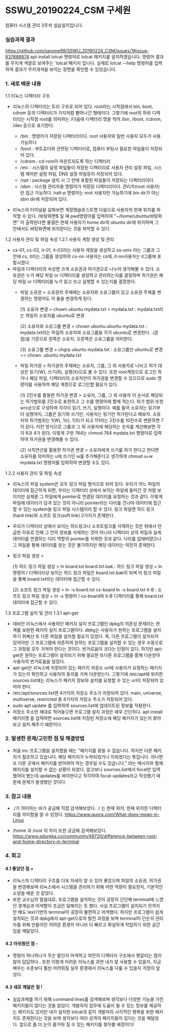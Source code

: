# SSWU_20190224_CSM 구세원 

컴퓨터 시스템 관리 3주차 실습일지입니다.  

### 실습과제 결과
https://github.com/sayone99/SSWU_20190224_CSM/issues/1#issue-837688874
apt install lolcat 명령어로 lolcat 패키지를 설치하였습니다. 
명령어 결과를 무지개 색깔로 보여주는 'lolcat'패키지 입니다. 실제로 lolcat --help 명령어를 입력하여 결과가 무지개색을 보이는 장면을 확인할 수 있었습니다.  

### 1. 새로 배운 내용

1.1 리눅스 디렉터리 구조 
- 리눅스의 디렉터리는 트리 구조로 되어 있다. root라는 시작점에서 bin, boot, cdrom 등의 디렉터리가 가지처럼 뻗어나간 형태이다. 그렇기에 root의 하위 디렉터리는 시작점 root를 의미하는 /다음에 디렉터리 명을 적어 /bin, /boot, /cdrom, /dev 등으로 표기한다.  
  - /bin : 명령어가 저장된 디렉터리이다. root 사용자와 일반 사용자 모두가 사용가능하다. 
  - /boot : 부트로더와 관련된 디렉터리로, 컴퓨터 부팅시 필요한 파일들이 저장되어 있다. 
  - /cdrom : cd-rom이 마운트되도록 하는 디렉터리
  - /etc : 시스템의 설정 파일들이 저장된 디렉터리로 사용자 관리 설정 파일, 시스템 제어판 설정 파일, DNS 설정 파일등이 저장되어 있다. 
  - /opt : package 설치 시 그 안에 포함된 파일들이 저장되는 디렉터리이다. 
  - /sbin : 시스템 관리자용 명령어가 저장된 디렉터리이다. 관리자(root 사용자)만 접근 가능하다. halt-p 명령어는 root 사용자만 가능하기에 bin dir가 아닌 sbin dir에 저장되어 있다. 

- 리눅스의 터미널을 살펴보면 계정명@호스트명 다음으로 사용자의 현재 위치를 파악할 수 있다. /바탕화면$ 일 때 pwd명령어를 입력하여 "~/home/ubuntu/바탕화면" 이 출력된다면 물결은 현재 사용자가 home dir의 ubuntu dir에 위치하며 그 안에서도 바탕화면에 위치한다는 것을 파악할 수 있다.   

1.2 사용자 관리 및 파일 속성
1.2.1 사용자 계정 생성 및 관리
  - cs-01, cs-02, it-01, it-02라는 사용자 계정을 생성하고 ss-univ 라는 그룹과 그 안에 cs, it라는 그룹을 생성하여 cs-nn 사용자는 cs에, it-nn사용자는 it그룹에 포함시켰다. 
  - 파일과 디렉터리의 속성엔 크게 소유권과 허가권으로 나누어 생각해볼 수 있다. 소유권은 누가 해당 파일 or 디렉터리를 생성하고 관리하는지를 결정하며 허가권은 해당 파일 or 디렉터리를 누가 읽고 쓰고 실행할 수 있는지를 결정한다. 
    - 파일 소유권 > 소유권의 주체에는 소유자와 소유그룹이 있고 소유권 주체를 변경하는 명령어도 이 둘을 변경하게 된다. 
      
      (1) 소유자 변경 > chown ubuntu mydata.txt = mydata.txt : mydata.txt라는 파일의 소유자를 ubuntu로 변경
      
      (2) 소유자와 소유그룹 변경 > chown ubuntu.ubuntu mydata.txt : mydata.txt라는 파일의 소유자와 소유그룹을 각각 ubuntu로 변경한다. .(온점)을 기준으로 왼쪽은 소유자, 오른쪽은 소유그룹을 의미한다. 
      
      (3) 소유그룹 변경 > chgrp ubuntu mydata.txt : 소유그룹만 ubuntu로 변경 == chown .ubuntu mydata.txt

    - 파일 허가권 > 허가권의 주체에는 소유자, 그룹, 그 외 사용자로 나뉘고 허가 대상은 읽기(W), 쓰기(R), 실행(X)으로 볼 수 있다. 또한 root계정으로 로그인 하거나 해당 파일, 디렉터리의 소유자만이 허가권을 변경할 수 있으므로 sudo 명령어를 사용하여 해당 계정으로 로그인할 필요가 있다. 
      
      (1) 2진수를 활용한 허가권 변경 > 소유자, 그룹, 그 외 사용자 이 순서로 해당되는 허가범위를 2진수로 표현하고 그 수를 명령어에 함께 적는다. 허가 범위 또한 wrx순으로 구성하며 각각이 읽기, 쓰기, 실행이다. 예를 들어 소유자는 읽기부터 실행까지, 그룹은 읽기와 쓰기만, 사용자는 읽기만 허가된다고 해보자. 소유자의 허가범위는 1(W), 1(r), 1(X)가 되고 111라는 2진수를 10진수로 변환하면 7이 된다. 이런 방식으로 그룹과 그 외 사용자에 해당하는 숫자를 계산해보면 각각 6과 4가 된다. 이렇게 구한 764는 chmod 764 mydata.txt 명령어로 입력하여 허가권을 변경해줄 수 있다. 
      
      (2) 사칙연산을 활용한 허가권 변경 > 소유자에게 쓰기를 허가 한다고 한다면 소유자를 의미하는 u에 쓰기인 w를 추가해준다고 생각하여 chmod u+w mydata.txt 명령어를 입력하여 변경할 수도 있다. 
      
1.2.2 사용자 관리 및 파일 속성 
  - 리눅스의 파일 system은 모두 링크 파일 형식으로 되어 있다. 우리가 어느 파일의 데이터에 접근하게 되면, 우리는 디렉터리 상에서 보이는 파일에 들어간 것 처럼 보이지만 실제론 그 파일에게 pointer로 연결된 데이터를 요청하는 것과 같다. 이렇게 파일에 데이터가 담겨 있는 것이 아니라 pointer라는 다리를 건너야 데이터에 접근할 수 있는 system을 링크 파일 시스템이라 할 수 있다. 링크 파일엔 하드 링크(hard link)와 소프트 링크(soft link) 2가지가 존재한다. 
  - 우리가 디렉터리 상에서 보이는 하드링크나 소프트링크를 삭제하는 것은 위에서 언급한 이유로 인해 그 안의 정보를 삭제하는 것이 아니라 디렉터리 상의 파일과 실제 데이터를 연결하는 다리 역할의 pointer를 삭제한 것과 같다. 다리를 없애버렸으니 그 파일을 통해 데이터를 얻는 것은 불가하지만 해당 데이터는 여전히 존재한다.  
  - 링크 파일 생성 > 
    
    (1) 하드 링크 파일 생성 > ln board.txt board.txt.bak : 하드 링크 파일 생성 = ln 명령어 / 디렉터리상 보이는 하드 링크 파일은 board.txt.bak이 되며 이 링크 파일을 통해 board.txt라는 데이터에 접근할 수 있다. 
    
    (2) 소프트 링크 파일 생성 > ln -s board.txt cs-board ln -s board.txt it-B : 소프트 링크 파일 생성 = ln -s 명령어 /  cs-board와 it-B 디렉터리를 통해 board.txt 데이터에 접근할 수 있다. 

1.3 프로그램 설치 및 관리 
1.3.1 apt-get 
  - 데비안 리눅스에서 사용하던 패키지 설치 프로그램인 dpkg의 의존성 문제라는 한계를 보완한 패키지 설치 프로그램이다. dbkg는 사용자가 원하는 프로그램을 설치하기 위해선 또 다른 파일을 설치할 필요가 있었다. 즉, 다른 프로그램이 설치되어 있어야만 그 프로그램에 의존하여 원하는 프로그램을 설치할 수 있는 경우 수동으로 그 과정을 모두 거쳐야 한다는 것이다. 번거로움이 크다는 단점이 있다. 하지만 apt-get은 원하는 프로그램이 설치되기 위해 필요한 또다른 프로그램을 함께 다운받아 사용자의 번거로움을 덜었다. 
  - apt-get은 리눅스에 저장되어 있는 패키지 저장소 url에 사용자가 요청하는 패키지가 있는지 확인하고 사용자의 동의를 거쳐 다운받는다. 그렇기에 /etc/apt에 위치한 sources.list에는 리눅스가 패키지 정보와 설치를 요청할 수 있는 url이 저장되어 있어야 한다. 
  - /etc/apt/sources.list엔 4가지의 저장소 주소가 저장되어 있다. main, universe, multiverse, restricted 총 4가지의 저장소 주소가 저장되어 있다. 
  - sudo apt update 를 입력하여 sources.list에 업데이트된 정보를 적용한다. 
  - 저장소 주소만 제대로 적어놓으면 프로그램 설치 과정은 매우 간단하다. apt install 패키지명 을 입력하면 sources.list에 저장된 저장소에 해당 패키지가 있는지 찾아보고 설치 해주기 떄문이다. 
      
      
### 2. 발생한 문제/고민한 점 및 해결방법

	
- 처음 mc 프로그램을 설치했을 때는 "패키지를 찾을 수 없습니다. 하지만 다른 패키지가 참조하고 있습니다. 해당 패키지가 누락되었거나 지워졌다는 뜻입니다. 아니면 또 다른 곳에서 패키지를 받아와야 하는 경우일 수도 있습니다." 라는 메시지와 함께 패키지를 설치할 수 없는 상황이 되었다. 알고보니 sources.list에서 focal만 입력했어야 했는데 updates를 써야한다고 착각하여 focal-updates라고 작성했기 때문에 문제가 발생했던 것이다. 


### 3. 참고 내용

	
- ./가 의미하는 바가 궁금해 직접 검색해보았다. ./ 는 현재 위치, 현재 위치한 디렉터리를 의미함을 알 수 있었다. 
https://www.quora.com/What-does-mean-in-Linux 

- /home 과 /root 의 차이 또한 궁금해 검색해보았다. 
https://www.edureka.co/community/49720/difference-between-root-and-home-directory-in-terminal


### 4. 회고    
    
#### 4.1 좋았던 점 +
	
- 리눅스의 디렉터리 구조를 더욱 자세히 알 수 있어 좋았으며 파일의 소유권, 허가권을 변경해보며 리눅스에서 시스템을 관리하기 위해 어떤 역량이 필요한지, 기본적인 소양을 배운 것 같았다. 
- 또한 교수님의 말씀대로, 프로그램을 설치하는 것이 굉장히 간단해 terminal에 느꼈던 경계심과 어색함이 조금은 덜해지는 듯 했다. 사실 프로그램이 설치되기 전까지만 해도 text기반의 terminal이 굉장히 불편하고 어색했다. 하지만 프로그램이 쉽게 설치되는 것과 dpkg에서 apt-get으로의 발전 과정을 보며 terminal이 단순히 관리자를 위해 만들어진 어려운 환경이 아니라 더 빠르고 확실하게 작업하기 위한 공간임을 깨달았다. 

#### 4.2 아쉬웠던 점 -
	
- 명령어 하나하나가 무슨 말인지 어색하고 여전히 디렉터리 구조에서 헷갈리는 점이 많아 답답하다.. 또한 이렇게 어려운 리눅스를 과연 내가 잘 사용할 수 있을지, 지금 배우는 수준보다 훨씬 어려워질 실무 환경에서 리눅스를 다룰 수 있을지 걱정이 앞섰다. 	
    
#### 4.3 새로 깨달은 점 !
	
- 실습과제를 하기 위해 command lines를 검색해보며 생각보다 다양한 기능을 가진 패키지들이 많다는 것을 알았다. 개발자의 업무에 도움이 될 수 있는 정보를 제공하는 패키지도 있지만 내가 설치한 lolcat과 같이 개발자의 시각적인 행복을 위한 패키지도 존재한다는 것을 보며 생각보다 여러 성격의 패키지들이 있다는 것을 깨달았다. 앞으로 좀 더 눈이 즐거워 질 수 있는 패키지를 찾아볼 예정이다!    
	  
